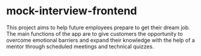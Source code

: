 # mock-interview-frontend
This project aims to help future employees prepare to get their dream job. The main functions of the app are to give customers the opportunity to overcome emotional barriers and expand their knowledge with the help of a mentor through scheduled meetings and technical quizzes.
